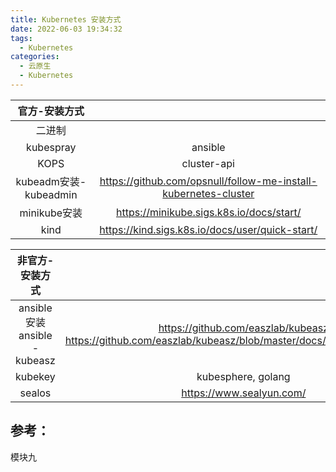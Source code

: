 ```yaml
---
title: Kubernetes 安装方式
date: 2022-06-03 19:34:32
tags:
  - Kubernetes
categories: 
  - 云原生
  - Kubernetes  
---
```


<p></p>
<!-- more -->

官方-安装方式 |  |  
:-:  | :-:  |  
二进制 |
kubespray | ansible
KOPS | cluster-api
kubeadm安装-kubeadmin| https://github.com/opsnull/follow-me-install-kubernetes-cluster |
minikube安装| https://minikube.sigs.k8s.io/docs/start/ |
kind |https://kind.sigs.k8s.io/docs/user/quick-start/


非官方-安装方式 |  |  
:-:  | :-:  |  
ansible安装 ansible - kubeasz| https://github.com/easzlab/kubeasz<br>https://github.com/easzlab/kubeasz/blob/master/docs/setup/quickStart.md | 
kubekey  | kubesphere, golang 
sealos| https://www.sealyun.com/

## 参考：
模块九

